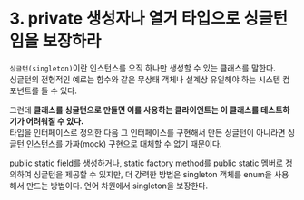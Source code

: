 # 3. private 생성자나 열거 타입으로 싱글턴임을 보장하라

`싱글턴(singleton)`이란 인스턴스를 오직 하나만 생성할 수 있는 클래스를 말한다.  
싱글턴의 전형적인 예로는 함수와 같은 무상태 객체나 설계상 유일해야 하는 시스템 컴포넌트를 들 수 있다.

그런데 **클래스를 싱글턴으로 만들면 이를 사용하는 클라이언트는 이 클래스를 테스트하기가 어려워질 수 있다.**  
타입을 인터페이스로 정의한 다음 그 인터페이스를 구현해서 만든 싱글턴이 아니라면 싱글턴 인스턴스를 가짜(mock) 구현으로 대체할 수 없기 때문이다.

public static field를 생성하거나, static factory method를 public static 멤버로 정의하여 싱글턴을 제공할 수 있지만, 더 강력한 방법은 singleton 객체를 enum을 사용해서 만드는 방법이다. 언어 차원에서 singleton을 보장한다.
